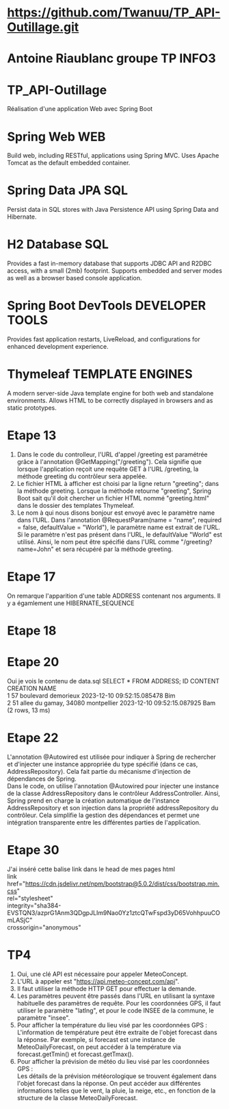 # https://github.com/Twanuu/TP_API-Outillage.git
# Antoine Riaublanc groupe TP INFO3


# TP_API-Outillage
Réalisation d'une application Web avec Spring Boot

# Spring Web WEB
Build web, including RESTful, applications using Spring MVC. Uses Apache Tomcat as the default embedded container.

# Spring Data JPA SQL
Persist data in SQL stores with Java Persistence API using Spring Data and Hibernate.

# H2 Database SQL
Provides a fast in-memory database that supports JDBC API and R2DBC access, with a small (2mb) footprint. Supports embedded and server modes as well as a browser based console application.

# Spring Boot DevTools DEVELOPER TOOLS
Provides fast application restarts, LiveReload, and configurations for enhanced development experience.

# Thymeleaf TEMPLATE ENGINES
A modern server-side Java template engine for both web and standalone environments. Allows HTML to be correctly displayed in browsers and as static prototypes.

# Etape 13
1. Dans le code du controlleur, l'URL d'appel /greeting est paramétrée grâce à l'annotation @GetMapping("/greeting"). Cela signifie que lorsque l'application reçoit une requête GET à l'URL /greeting, la méthode greeting du contrôleur sera appelée.
2. Le fichier HTML à afficher est choisi par la ligne return "greeting"; dans la méthode greeting. Lorsque la méthode retourne "greeting", Spring Boot sait qu'il doit chercher un fichier HTML nommé "greeting.html" dans le dossier des templates Thymeleaf.
3. Le nom à qui nous disons bonjour est envoyé avec le paramètre name dans l'URL. Dans l'annotation @RequestParam(name = "name", required = false, defaultValue = "World"), le paramètre name est extrait de l'URL. Si le paramètre n'est pas présent dans l'URL, le defaultValue "World" est utilisé. Ainsi, le nom peut être spécifié dans l'URL comme "/greeting?name=John" et sera récupéré par la méthode greeting.

# Etape 17
On remarque l'apparition d'une table ADDRESS contenant nos arguments.
Il y a égamlement une HIBERNATE_SEQUENCE

# Etape 18

# Etape 20
Oui je vois le contenu de data.sql
SELECT * FROM ADDRESS;
ID  	CONTENT  	CREATION  	NAME   
1	57 boulevard demorieux	2023-12-10 09:52:15.085478	Bim  
2	51 allee du gamay, 34080 montpellier	2023-12-10 09:52:15.087925	Bam  
(2 rows, 13 ms)

# Etape 22
L'annotation @Autowired est utilisée pour indiquer à Spring de rechercher et d'injecter une instance appropriée du type spécifié (dans ce cas, AddressRepository). Cela fait partie du mécanisme d'injection de dépendances de Spring.  
Dans le code, on utilise l'annotation @Autowired pour injecter une instance de la classe AddressRepository dans le contrôleur AddressController. Ainsi, Spring prend en charge la création automatique de l'instance AddressRepository et son injection dans la propriété addressRepository du contrôleur. Cela simplifie la gestion des dépendances et permet une intégration transparente entre les différentes parties de l'application.

# Etape 30
J'ai inséré cette balise link dans le head de mes pages html  
link href="https://cdn.jsdelivr.net/npm/bootstrap@5.0.2/dist/css/bootstrap.min.css"  
          rel="stylesheet"  
          integrity="sha384-EVSTQN3/azprG1Anm3QDgpJLIm9Nao0Yz1ztcQTwFspd3yD65VohhpuuCOmLASjC"  
          crossorigin="anonymous"  

# TP4
1. Oui, une clé API est nécessaire pour appeler MeteoConcept.
2. L'URL à appeler est "https://api.meteo-concept.com/api".
3. Il faut utiliser la méthode HTTP GET pour effectuer la demande.
4. Les paramètres peuvent être passés dans l'URL en utilisant la syntaxe habituelle des paramètres de requête. Pour les coordonnées GPS, il faut utiliser le paramètre "latlng", et pour le code INSEE de la commune, le paramètre "insee".  
5. Pour afficher la température du lieu visé par les coordonnées GPS :  
L'information de température peut être extraite de l'objet forecast dans la réponse. Par exemple, si forecast est une instance de MeteoDailyForecast, on peut accéder à la température via forecast.getTmin() et forecast.getTmax().
6. Pour afficher la prévision de météo du lieu visé par les coordonnées GPS :  
Les détails de la prévision météorologique se trouvent également dans l'objet forecast dans la réponse. On peut accéder aux différentes informations telles que le vent, la pluie, la neige, etc., en fonction de la structure de la classe MeteoDailyForecast.
